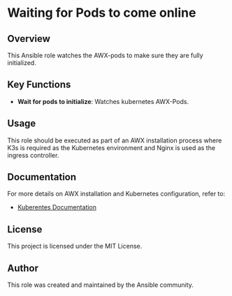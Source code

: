 # Waiting for Pods to come online

## Overview

This Ansible role watches the AWX-pods to make sure they are fully initialized. 

## Key Functions


- **Wait for pods to initialize**: Watches kubernetes AWX-Pods.


## Usage

This role should be executed as part of an AWX installation process where K3s is required as the Kubernetes environment and Nginx is used as the ingress controller.

## Documentation

For more details on AWX installation and Kubernetes configuration, refer to:
- [Kuberentes Documentation](https://kubernetes.io/docs/home/)


## License

This project is licensed under the MIT License.

## Author

This role was created and maintained by the Ansible community.

